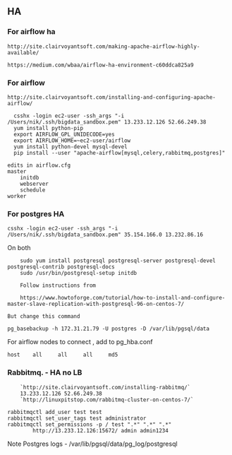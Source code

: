 ## HA

### For airflow ha

  `http://site.clairvoyantsoft.com/making-apache-airflow-highly-available/`
    
  `https://medium.com/wbaa/airflow-ha-environment-c60ddca825a9`
    
### For airflow
  `http://site.clairvoyantsoft.com/installing-and-configuring-apache-airflow/`
  
  ```
	csshx -login ec2-user -ssh_args "-i /Users/nik/.ssh/bigdata_sandbox.pem" 13.233.12.126 52.66.249.38
	yum install python-pip
	export AIRFLOW_GPL_UNIDECODE=yes
	export AIRFLOW_HOME=~ec2-user/airflow
	yum install python-devel mysql-devel
	pip install --user "apache-airflow[mysql,celery,rabbitmq,postgres]"
  ```
  
	edits in airflow.cfg
	master 
		initdb
		webserver
		schedule
	worker
		
### For postgres  HA
```
csshx -login ec2-user -ssh_args "-i /Users/nik/.ssh/bigdata_sandbox.pem" 35.154.166.0 13.232.86.16
```
    
On both
```
    sudo yum install postgresql postgresql-server postgresql-devel postgresql-contrib postgresql-docs
    sudo /usr/bin/postgresql-setup initdb
```
		Follow instructions from
```
    https://www.howtoforge.com/tutorial/how-to-install-and-configure-master-slave-replication-with-postgresql-96-on-centos-7/	
```
    But change this command
```
pg_basebackup -h 172.31.21.79 -U postgres -D /var/lib/pgsql/data
```
For airflow nodes to connect , add to pg_hba.conf
```
host    all     all     all     md5
```
### Rabbitmq. - HA no LB
  
		`http://site.clairvoyantsoft.com/installing-rabbitmq/`
		13.233.12.126 52.66.249.38
		`http://linuxpitstop.com/rabbitmq-cluster-on-centos-7/`
    
```
rabbitmqctl add_user test test
rabbitmqctl set_user_tags test administrator
rabbitmqctl set_permissions -p / test ".*" ".*" ".*"
		http://13.233.12.126:15672/ admin admin1234
```

Note 
Postgres logs - /var/lib/pgsql/data/pg_log/postgresql

